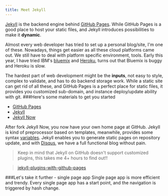 ```yaml
---
title: Meet Jekyll
---
```



[Jekyll](http://jekyllrb.com/) is the backend engine behind [GitHub Pages](https://pages.github.com/). While GitHub Pages is a good place to host your static files, and Jekyll introduces possibilities to make it **dynamic**.

Almost every web developer has tried to set up a personal blog/site, I'm one of these. Nowadays, things get easier as all these cloud platforms came out. We still have to deal with platform specific environment, tools. Early this year, I have tried IBM's [bluemix](bluemix.net) and [Heroku](heroku.com), turns out that Bluemix is buggy and Heroku is slow. 

The hardest part of web development might be the **inputs**, not easy to style, complex to validate, and has to do backend storage work. While a static site can get rid of all these, and GitHub Pages is a perfect place for static files, it provides you customized sub-domain, and instance deploy/update ability with git.
###Here's some materials to get you started 
- [GitHub Pages](https://pages.github.com/)
- [Jekyll](http://jekyllrb.com/)
- [Jekyll Now](https://github.com/barryclark/jekyll-now)

After fork Jekyll Now, you now have your own home page at GitHub. Jekyll is kind of preprocessor based on templates, meanwhile, provides some syntax [variables](http://jekyllrb.com/docs/variables/). Jekyll enables you to generate static pages on repository update, and with [Disqus](http://disqus.com/), we have a full functional blog without pain.
> Keep in mind that Jekyll on GitHub doesn't support customized plugins, this takes me 4+ hours to find out!! 

> [jekyll-plugins-with-github-pages](https://help.github.com/articles/using-jekyll-plugins-with-github-pages)

###Let's take it further - single page app
Single page app is more efficient and trendy. Every single page app has a start point, and the navigation is triggered by hash change. 
